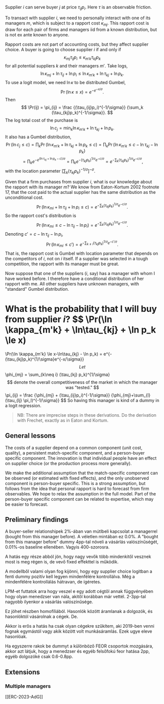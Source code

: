 
Supplier $i$ can serve buyer $j$ at price $\tau_{ij}p_i$. Here $\tau$ is an observable friction.

To transact with supplier $i$, we need to personally interact with one of its managers $m$, which is subject to a rapport cost $\kappa_{mj}$. This rapport cost is draw for each pair of firms and managers iid from a known distribution, but is not ex ante known to anyone.

Rapport costs are not part of accounting costs, but they affect supplier choice. A buyer is going to choose supplier $i$ if and only if
$$
\kappa_{mj}\tau_{ij}p_i \le \kappa_{m'k}\tau_{kj}p_k
$$
for all potential suppliers $k$ and their managers $m'$. Take logs,
$$
\ln\kappa_{mj} + \ln \tau_{ij} + \ln p_i \le \ln \kappa_{m'k} + \ln\tau_{kj} + \ln p_k.
$$
To use a logit model, we need $\ln\kappa$ to be distributed Gumbel,
$$
\Pr(\ln\kappa \le x) = e^{-e^{-x/\sigma}}.
$$
Then 
$$
\Pr(ij) = \pi_{ij} =
\frac {(\tau_{ij}p_i)^{-1/\sigma}}
	{\sum_k (\tau_{kj}p_k)^{-1/\sigma}}.
$$
The log total cost of the purchase is
$$
\ln c_j = \min_k \ln \kappa_{m'k} + \ln\tau_{kj} + \ln p_k. 
$$
It also has a Gumbel distribution,
$$
\Pr(\ln c_j \le c) = 
\prod_k
\Pr(\ln \kappa_{m'k} + \ln\tau_{kj} + \ln p_k \le c) = 
\prod_k
\Pr(\ln \kappa_{m'k} \le c- \ln\tau_{kj} - \ln p_k)$$
$$
= \prod_k 
e^{-e^{(\ln\tau_{kj}+\ln p_k-c)/\sigma}}
= \prod_k
e^{-(\tau_{kj}p_k)^{1/\sigma} e^{-c/\sigma}}
= e^{-\sum_k(\tau_{kj}p_k)^{1/\sigma} e^{-c/\sigma}},
$$
with the location parameter $[\sum_k(\tau_{kj}p_k)^{-1/\sigma}]^{-\sigma}$. 

Given that a firm purchases from supplier $i$, what is our knowledge about the rapport with its manager $m$? We know from Eaton-Kortum 2002 footnote 17, that the cost paid to the actual supplier has the same distribution as the unconditional cost.
$$
\Pr(\ln \kappa_{mi} + \ln\tau_{ij} + \ln p_i \le c) = 
e^{-\sum_k(\tau_{kj}p_k)^{1/\sigma} e^{-c/\sigma}}.
$$
So the rapport cost's distribution is
$$
\Pr(\ln \kappa_{mi} \le c- \ln\tau_{ij} - \ln p_i) = 
e^{-\sum_k(\tau_{kj}p_k)^{1/\sigma} e^{-c/\sigma}}.
$$
Denoting $c' = c- \ln\tau_{ij} - \ln p_i$, 
$$
\Pr(\ln \kappa_{mi} \le c') = 
e^{-\sum_{k\neq i}(\tau_{kj}p_k)^{1/\sigma} e^{-c'/\sigma}}.
$$
That is, the rapport cost is Gumbel with location parameter that depends on the competitors of $i$, not on $i$ itself. If a supplier was selected in a tough competition, the rapport with its manager must be great.

Now suppose that one of the suppliers ($i$, say) has a manager with whom I have worked before. I therefore have a conditional distribution of her rapport with me. All other suppliers have unknown managers, with "standard" Gumbel distribution.

What is the probability that I will buy from supplier $i$? 
$$
\Pr(\ln \kappa_{m'k} + \ln\tau_{kj} + \ln p_k \le x)
=
\Pr(\ln \kappa_{m'k} \le x-\ln\tau_{kj} - \ln p_k)
= e^{-(\tau_{kj}p_k)^{1/\sigma}e^{-x/\sigma}}
$$
Let
$$
\phi_{mj} = \sum_{k\neq i} (\tau_{kj} p_k)^{1/\sigma}
$$
denote the overall competitiveness of the market in which the manager was "tested."
$$
\pi_{ij} = \frac {\phi_{mj} + (\tau_{ij}p_i)^{-1/\sigma}}
	{\phi_{mj}+\sum_{l}(\tau_{lj} \pi_l)^{-1/\sigma}}
$$
So having this manager is kind of a dummy in a logit regression. 

> NB: There are imprecise steps in these derivations. Do the derivation with Frechet, exactly as in Eaton and Kortum.

## General lessons
The costs of a supplier depend on a common component (unit cost, quality), a persistent match-specific component, and a person-buyer specific component. The innovation is that individual people have an effect on supplier choice (or the production process more generally). 

We make the additional assumption that the match-specific component can be observed (or estimated with fixed effects), and the only unobserved component is person-buyer specific. This is a strong assumption, but follows from the idea that personal rapport is hard to forecast from firm observables. We hope to relax the assumption in the full model. Part of the person-buyer specific component can be related to expertise, which may be easier to forecast.

## Preliminary findings
A buyer-seller relationshipek 2%-ában van mútlbeli kapcsolat a managerrel (bought from this manager before). A véletlen mintában ez 0.0%. A "bought from this manager before" dummy 4pp-tal növeli a vásárlás valószínűségét, 0.01%-os baseline ellenében. Vagyis 400-szorosra.

A hatás egy része abból jön, hogy nagy vevők több mindenkitől vesznek most is meg régen is, de vevő fixed effekttel is működik. 

A modellből valami olyan fog kijönni, hogy egy supplier choice logitban a fenti dummy pozitív kell legyen mindenfélére kontrollálva. Még a mindenfélére kontrollálás hátravan, de ígéretes.

LPM-et futtatok arra hogy veszel e egy adott cégtől annak függvényében hogy olyan menedzser van nála, akitől korábban már vettél. 2-3pp-tal nagyobb ilyenkor a vásárlás valószínűsége.   

Ez jöhet részben homofíliából. Hasonlók között áramlanak a dolgozók, és hasonlóktól vásárolnak a cégek. De. 

Akkor is erős a hatás ha csak olyan cégekre szűkítem, aki 2019-ben venni fognak egymástól vagy akik között volt munkásáramlás. Ezek ugye eleve hasonlóak. 

Ha egyszerre rakok be dummyt a különböző FEOR csoportok mozgására, akkor azt látjuk, hogy a menedzser és egyéb felsőfokú feor hatása 2pp, egyéb dolgozóké csak 0.6-0.8pp.

## Extensions
### Multiple managers

[[ERC-2023-AdG]]
